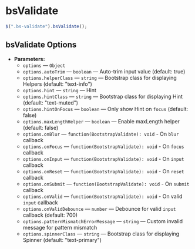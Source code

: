 # bsValidate

```javascript
$(".bs-validate").bsValidate();
```

## bsValidate Options

- **Parameters:**
  - `options` — `Object`
  - `options.autoTrim` — `boolean` — Auto-trim input value (default: true)
  - `options.helperClass` — `string` — Bootstrap class for displaying Helpers (default: "text-info")
  - `options.hint` — `string` — Hint
  - `options.hintClass` — `string` — Bootstrap class for displaying Hint (default: "text-muted")
  - `options.hintOnFocus` — `boolean` — Only show Hint on `focus` (default: false)
  - `options.maxLengthHelper` — `boolean` — Enable maxLength helper (default: false)
  - `options.onBlur` — `function(BootstrapValidate): void` - On `blur` callback
  - `options.onFocus` — `function(BootstrapValidate): void` - On `focus` callback
  - `options.onInput` — `function(BootstrapValidate): void` - On `input` callback
  - `options.onReset` — `function(BootstrapValidate): void` - On `reset` callback
  - `options.onSubmit` — `function(BootstrapValidate): void` - On `submit` callback
  - `options.onValid` — `function(BootstrapValidate): void` - On valid `input` callback
  - `options.onValidDebounce` — `number` — Debounce for valid `input` callback (default: 700)
  - `options.patternMismatchErrorMessage` — `string` — Custom invalid message for pattern mismatch
  - `options.spinnerClass` — `string` — Bootstrap class for displaying Spinner (default: "text-primary")
